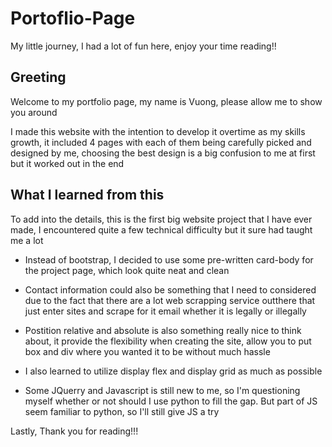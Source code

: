 # Portoflio-Page
My little journey, I had a lot of fun here, enjoy your time reading!!

## Greeting

Welcome to my portfolio page, my name is Vuong, please allow me to show you around

I made this website with the intention to develop it overtime as my skills growth, it included 4 pages with each of them being carefully picked and designed by me, choosing the best design is a big confusion to me at first but it worked out in the end

## What I learned from this

To add into the details, this is the first big website project that I have ever made, I encountered quite a few technical difficulty but it sure had taught me a lot

   -  Instead of bootstrap, I decided to use some pre-written card-body for the project page, which look quite neat and clean
 
   -  Contact information could also be something that I need to considered due to the fact that there are a lot web scrapping service outthere that just enter sites and scrape for it email whether it is legally or illegally
   
   -  Postition relative and absolute is also something really nice to think about, it provide the flexibility when creating the site, allow you to put box and div where you wanted it to be without much hassle
   
   -  I also learned to utilize display flex and display grid as much as possible
   
   -  Some JQuerry and Javascript is still new to me, so I'm questioning myself whether or not should I use python to fill the gap. But part of JS seem familiar to python, so I'll still give JS a try
 
 Lastly, Thank you for reading!!!
